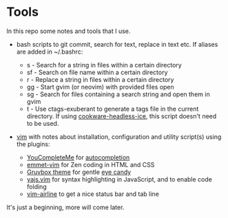 # Tools

In this repo some notes and tools that I use.

+ bash scripts to git commit, search for text, replace in text etc. If aliases are added in ~/.bashrc:

  - s - Search for a string in files within a certain directory
  - sf - Search on file name within a certain directory
  - r - Replace a string in files within a certain directory
  - gg - Start gvim (or neovim) with provided files open
  - sg - Search for files containing a search string and open them in gvim
  - t - Use ctags-exuberant to generate a tags file in the current directory. If using [cookware-headless-ice](https://github.com/hfndb/cookware-headless-ice), this script doesn't need to be used.

* [vim](./vim/readme.md) with notes about installation, configuration and utility script(s) using the plugins:

  - [YouCompleteMe](https://awesomeopensource.com/project/ycm-core/YouCompleteMe?categoryPage=3) for [autocompletion](https://en.wikipedia.org/wiki/Autocomplete)
  - [emmet-vim](https://github.com/mattn/emmet-vim/) for Zen coding in HTML and CSS
  - [Gruvbox theme](https://github.com/morhetz/gruvbox) for gentle [eye candy](https://en.wikipedia.org/wiki/Eye_Candy_(Visual_appeal))
  - [yajs.vim](https://github.com/othree/yajs.vim) for syntax highlighting in JavaScript, and to enable code folding
  - [vim-airline](https://github.com/vim-airline/vim-airline) to get a nice status bar and tab line

It's just a beginning, more will come later.

[comment]: <> (No comments here)
